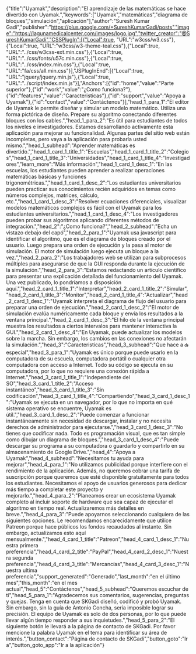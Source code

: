 ﻿{"title":"Uyamak","description":"El aprendizaje de las matemáticas se hace divertido con Uyamak.","keywords":["Uyamak","matemáticas","diagrama de bloques","simulación","aplicación"],"author":"Suresh Kumar Gadi","publisher":"https://plus.google.com/+SureshKumarGadi/posts","image":"https://lagunamedicalcenter.com/images/logo.jpg","twitter_creator":"@SureshKumarGadi","CSSPlugIn":[{"Local":true, "URL":"w3css/w3.css"},{"Local":true, "URL":"w3css/w3-theme-teal.css"},{"Local":true, "URL":"../css/w3css-ext.min.css"},{"Local":true, "URL":"../css/fonts/u57c.min.css"},{"Local":true, "URL":"../css/index.min.css"},{"Local":true, "URL":"fa/css/all.min.css"}],"JSPlugInEnd":[{"Local":true, "URL":"jquery/jquery.min.js"},{"Local":true, "URL":"../script/index.min.js"}],"Anchors":[{"id":"home","value":"Parte superior"},{"id":"work","value":"¿Como funciona?"},{"id":"features","value":"Caracteristicas"},{"id":"support","value":"Apoya a Uyamak"},{"id":"contact","value":"Contáctenos"}],"head_1_para_1":"El editor de Uyamak le permite diseñar y simular un modelo matemático. Utiliza una forma pictórica de diseño. Prepare su algoritmo conectando diferentes bloques con los cables.","head_1_para_2":"Es útil para estudiantes de todos los niveles e investigadores. Estamos desarrollando activamente esta aplicación para mejorar su funcionalidad. Algunas partes del sitio web están incompletas, pero vaya a la aplicación para probarla usted mismo.","head_1_subhead":"Aprender matemáticas es divertido.","head_1_card_1_title_1":"Escuelas","head_1_card_1_title_2":"Colegios","head_1_card_1_title_3":"Universidades","head_1_card_1_title_4":"Investigadores","learn_more":"Más información","head_1_card_1_desc_1":"En las escuelas, los estudiantes pueden aprender a realizar operaciones matemáticas básicas y funciones trigonométricas.","head_1_card_1_desc_2":"Los estudiantes universitarios pueden practicar sus conocimientos recién adquiridos en temas como números complejos, matrices, cálculo, etc.","head_1_card_1_desc_3":"Resolver ecuaciones diferenciales, visualizar modelos matemáticos complejos es fácil con el Uyamak para los estudiantes universitarios.","head_1_card_1_desc_4":"Los investigadores pueden probar sus algoritmos aplicando diferentes métodos de integración.","head_2":"¿Como funciona?","head_2_subhead":"Echa un vistazo debajo del capó","head_2_para_1":"Uyamak usa javascript para identificar el algoritmo, que es el diagrama de bloques creado por el usuario. Luego prepara una orden de ejecución y la pasa al motor de simulación. El motor de simulación luego ejecuta un bloque a la vez.","head_2_para_2":"Los trabajadores web se utilizan para subprocesos múltiples para asegurarse de que la GUI responda durante la ejecución de la simulación.","head_2_para_3":"Estamos redactando un artículo científico para presentar una explicación detallada del funcionamiento del Uyamak. Una vez publicado, lo pondríamos a disposición aquí.","head_2_card_1_title_1":"Interpretar","head_2_card_1_title_2":"Simular","head_2_card_1_title_3":"Monitor","head_2_card_1_title_4":"Actualizar","head_2_card_1_desc_1":"Uyamak interpreta el diagrama de flujo del usuario para preparar una orden de ejecución.","head_2_card_1_desc_2":"El motor de simulación evalúa numéricamente cada bloque y envía los resultados a la ventana principal.","head_2_card_1_desc_3":"El hilo de la ventana principal muestra los resultados a ciertos intervalos para mantener interactiva la GUI.","head_2_card_1_desc_4":"En Uyamak, puede actualizar los modelos sobre la marcha. Sin embargo, los cambios en las conexiones no afectarán la simulación.","head_3":"Caracteristicas","head_3_subhead":"Que hace a ఉ especial","head_3_para_1":"Uyamak es único porque puede usarlo en la computadora de su escuela, computadora portátil o cualquier otra computadora con acceso a Internet. Todo su código se ejecuta en su computadora, por lo que no requiere una conexión rápida a Internet.","head_3_card_1_title_1":"Independiente del SO","head_3_card_1_title_2":"Acceso instantáneo","head_3_card_1_title_3":"Sin codificación","head_3_card_1_title_4":"Compartiendo","head_3_card_1_desc_1":"Uyamak se ejecuta en un navegador, por lo que no importa en qué sistema operativo se encuentre, Uyamak es útil.","head_3_card_1_desc_2":"Puede comenzar a funcionar instantáneamente sin necesidad de descargar, instalar y no necesita derechos de administrador para ejecutarse.","head_3_card_1_desc_3":"No tienes que codificar nada. Todo es programación visual, que es tan simple como dibujar un diagrama de bloques.","head_3_card_1_desc_4":"Puede descargar su programa a su computadora o guardarlo y compartirlo en su almacenamiento de Google Drive.","head_4":"Apoya a Uyamak","head_4_subhead":"Necesitamos tu ayuda para mejorar","head_4_para_1":"No utilizamos publicidad porque interfiere con el rendimiento de la aplicación. Además, no queremos cobrar una tarifa de suscripción porque queremos que esté disponible gratuitamente para todos los estudiantes. Necesitamos el apoyo de usuarios generosos para dedicar más tiempo a completar este proyecto y mejorarlo.","head_4_para_2":"Planeamos crear un ecosistema Uyamak completo al incluir soporte de hardware que sea capaz de ejecutar el algoritmo en tiempo real. Actualizaremos más detalles en breve.","head_4_para_3":"Puede apoyarnos seleccionando cualquiera de las siguientes opciones. Le recomendamos encarecidamente que utilice Patreon porque hace públicos los fondos recaudados al instante. Sin embargo, actualizamos esto aquí mensualmente.","head_4_card_1_title":"Patreon","head_4_card_1_desc_1":"Nuestra primera preferencia","head_4_card_2_title":"PayPal","head_4_card_2_desc_1":"Nuestra segunda preferencia","head_4_card_3_title":"Mercancías","head_4_card_3_desc_1":"Nuestra ultima preferencia","support_generated":"Generado","last_month":"en el último mes","this_month":"en el mes actual","head_5":"Contáctenos","head_5_subhead":"Queremos escuchar de ti","head_5_para_1":"Agradecemos sus comentarios, sugerencias, preguntas y quejas. Tenga en cuenta que SKGadi diseñó, codificó y probó Uyamak. Sin embargo, sin la guía de Antonio Concha, sería imposible lograr su precisión. El equipo de Uyamak es solo de dos personas, por lo que puede llevar algún tiempo responder a sus inquietudes.","head_5_para_2":"El siguiente botón le llevará a la página de contacto de SKGadi. Por favor mencione la palabra Uyamak en el tema para identificar su área de interés.","button_contact":"Página de contacto de SKGadi","button_goto":"Ir a","button_goto_app":"Ir a la aplicación"}